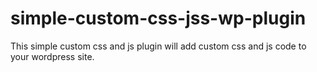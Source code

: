 # simple-custom-css-jss-wp-plugin
This simple custom css and js plugin will add custom css and js code to your wordpress site.
